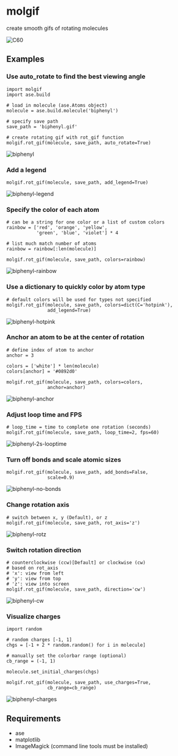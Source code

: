# molgif

create smooth gifs of rotating molecules

![C60](gifs/C60.gif)

## Examples

### Use auto_rotate to find the best viewing angle

    import molgif
    import ase.build

    # load in molecule (ase.Atoms object)
    molecule = ase.build.molecule('biphenyl')

    # specify save path
    save_path = 'biphenyl.gif'

    # create rotating gif with rot_gif function
    molgif.rot_gif(molecule, save_path, auto_rotate=True)

![biphenyl](gifs/biphenyl.gif)

### Add a legend

    molgif.rot_gif(molecule, save_path, add_legend=True)

![biphenyl-legend](gifs/biphenyl-legend.gif)

### Specify the color of each atom

    # can be a string for one color or a list of custom colors
    rainbow = ['red', 'orange', 'yellow',
               'green', 'blue', 'violet'] * 4

    # list much match number of atoms
    rainbow = rainbow[:len(molecule)]

    molgif.rot_gif(molecule, save_path, colors=rainbow)

![biphenyl-rainbow](gifs/biphenyl-rainbow.gif)

### Use a dictionary to quickly color by atom type

    # default colors will be used for types not specified
    molgif.rot_gif(molecule, save_path, colors=dict(C='hotpink'),
                   add_legend=True)

![biphenyl-hotpink](gifs/biphenyl-hotpink.gif)

### Anchor an atom to be at the center of rotation

    # define index of atom to anchor
    anchor = 3

    colors = ['white'] * len(molecule)
    colors[anchor] = '#0892d0'

    molgif.rot_gif(molecule, save_path, colors=colors,
                   anchor=anchor)

![biphenyl-anchor](gifs/biphenyl-anchor.gif)

### Adjust loop time and FPS

    # loop_time = time to complete one rotation (seconds)
    molgif.rot_gif(molecule, save_path, loop_time=2, fps=60)

![biphenyl-2s-looptime](gifs/biphenyl-2s-looptime.gif)

### Turn off bonds and scale atomic sizes

    molgif.rot_gif(molecule, save_path, add_bonds=False,
                   scale=0.9)

![biphenyl-no-bonds](gifs/biphenyl-no-bonds.gif)

### Change rotation axis

    # switch between x, y (Default), or z
    molgif.rot_gif(molecule, save_path, rot_axis='z')

![biphenyl-rotz](gifs/biphenyl-rotz.gif)

### Switch rotation direction

    # counterclockwise (ccw)[Default] or clockwise (cw)
    # based on rot_axis
    # 'x': view from left
    # 'y': view from top
    # 'z': view into screen
    molgif.rot_gif(molecule, save_path, direction='cw')

![biphenyl-cw](gifs/biphenyl-cw.gif)

### Visualize charges

    import random

    # random charges [-1, 1]
    chgs = [-1 + 2 * random.random() for i in molecule]

    # manually set the colorbar range (optional)
    cb_range = (-1, 1)

    molecule.set_initial_charges(chgs)

    molgif.rot_gif(molecule, save_path, use_charges=True,
                   cb_range=cb_range)

![biphenyl-charges](gifs/biphenyl-charges.gif)

## Requirements

- ase
- matplotlib
- ImageMagick (command line tools must be installed)
